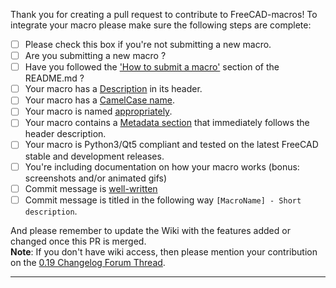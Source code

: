 Thank you for creating a pull request to contribute to FreeCAD-macros!
To integrate your macro please make sure the following steps are complete:

- [ ] Please check this box if you're not submitting a new macro.   
- [ ] Are you submitting a new macro ?  
- [ ] Have you followed the ['How to submit a macro'](README.md#how-to-submit-a-macro) section of the README.md ?  
- [ ] Your macro has a [Description](README.md#macro-description) in its header.  
- [ ] Your macro has a [CamelCase name](README.md#camelcase-macro-name).  
- [ ] Your macro is named [appropriately](README.md#macro-name-specifics).  
- [ ] Your macro contains a [Metadata section](README.md#macro-metadata) that immediately follows the header description.  
- [ ] Your macro is Python3/Qt5 compliant and tested on the latest FreeCAD stable and development releases.  
- [ ] You're including documentation on how your macro works (bonus: screenshots and/or animated gifs)  
- [ ] Commit message is [well-written](https://chris.beams.io/posts/git-commit/)  
- [ ] Commit message is titled in the following way `[MacroName] - Short description`.  

And please remember to update the Wiki with the features added or changed once this PR is merged.  
**Note**: If you don't have wiki access, then please mention your contribution on the [0.19 Changelog Forum Thread](https://forum.freecadweb.org/viewtopic.php?f=10&t=34586).

---
